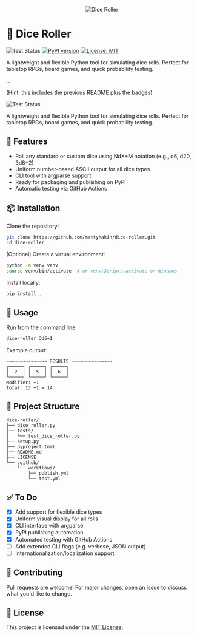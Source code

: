 <p align="center">
    <img src="https://github.com/mattyhakin/dice-roller/blob/main/dice-roller-header.png?raw=true" alt="Dice Roller"/>

# 🎲 Dice Roller

![Test Status](https://github.com/mattyhakin/dice-roller/actions/workflows/test.yml/badge.svg)
[![PyPI version](https://img.shields.io/pypi/v/dice-roller.svg)](https://pypi.org/project/dice-roller/)
[![License: MIT](https://img.shields.io/badge/License-MIT-green.svg)](LICENSE)

A lightweight and flexible Python tool for simulating dice rolls. Perfect for tabletop RPGs, board games, and quick probability testing.

...

(Hint: this includes the previous README plus the badges)


![Test Status](https://github.com/mattyhakin/dice-roller/actions/workflows/test.yml/badge.svg)

A lightweight and flexible Python tool for simulating dice rolls. Perfect for tabletop RPGs, board games, and quick probability testing.

## 🔧 Features

- Roll any standard or custom dice using NdX+M notation (e.g., d6, d20, 3d8+2)
- Uniform number-based ASCII output for all dice types
- CLI tool with argparse support
- Ready for packaging and publishing on PyPI
- Automatic testing via GitHub Actions

## 📦 Installation

Clone the repository:

```bash
git clone https://github.com/mattyhakin/dice-roller.git
cd dice-roller
```

(Optional) Create a virtual environment:

```bash
python -m venv venv
source venv/bin/activate  # or venv\Scripts\activate on Windows
```

Install locally:
```bash
pip install .
```

## 🚀 Usage

Run from the command line:

```bash
dice-roller 3d6+1
```

Example output:
```
~~~~~~~~~~~~~~~ RESULTS ~~~~~~~~~~~~~~~
┌─────┐ ┌─────┐ ┌─────┐
│  2  │ │  5  │ │  6  │
└─────┘ └─────┘ └─────┘
Modifier: +1
Total: 13 +1 = 14
```

## 📁 Project Structure

```
dice-roller/
├── dice_roller.py
├── tests/
│   └── test_dice_roller.py
├── setup.py
├── pyproject.toml
├── README.md
├── LICENSE
└── .github/
    └── workflows/
        ├── publish.yml
        └── test.yml
```

## ✅ To Do

- [x] Add support for flexible dice types
- [x] Uniform visual display for all rolls
- [x] CLI interface with argparse
- [x] PyPI publishing automation
- [x] Automated testing with GitHub Actions
- [ ] Add extended CLI flags (e.g. verbose, JSON output)
- [ ] Internationalization/localization support

## 🤝 Contributing

Pull requests are welcome! For major changes, open an issue to discuss what you'd like to change.

## 📄 License

This project is licensed under the [MIT License](LICENSE).
